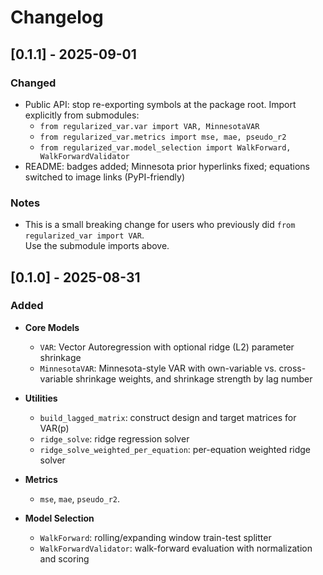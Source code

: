 # Changelog

## [0.1.1] - 2025-09-01
### Changed
- Public API: stop re-exporting symbols at the package root. 
  Import explicitly from submodules:
  - `from regularized_var.var import VAR, MinnesotaVAR`
  - `from regularized_var.metrics import mse, mae, pseudo_r2`
  - `from regularized_var.model_selection import WalkForward, WalkForwardValidator`
- README: badges added; Minnesota prior hyperlinks fixed; equations switched to image links
  (PyPI-friendly)

### Notes
- This is a small breaking change for users who previously did `from regularized_var import VAR`.  
  Use the submodule imports above.

## [0.1.0] - 2025-08-31
### Added
- **Core Models**
  - `VAR`: Vector Autoregression with optional ridge (L2) parameter shrinkage
  - `MinnesotaVAR`: Minnesota-style VAR with own-variable vs. cross-variable shrinkage weights, and shrinkage strength by lag number

- **Utilities**
  - `build_lagged_matrix`: construct design and target matrices for VAR(p)
  - `ridge_solve`: ridge regression solver
  - `ridge_solve_weighted_per_equation`: per-equation weighted ridge solver

- **Metrics**
  - `mse`, `mae`, `pseudo_r2`.

- **Model Selection**
  - `WalkForward`: rolling/expanding window train-test splitter
  - `WalkForwardValidator`: walk-forward evaluation with normalization and scoring
